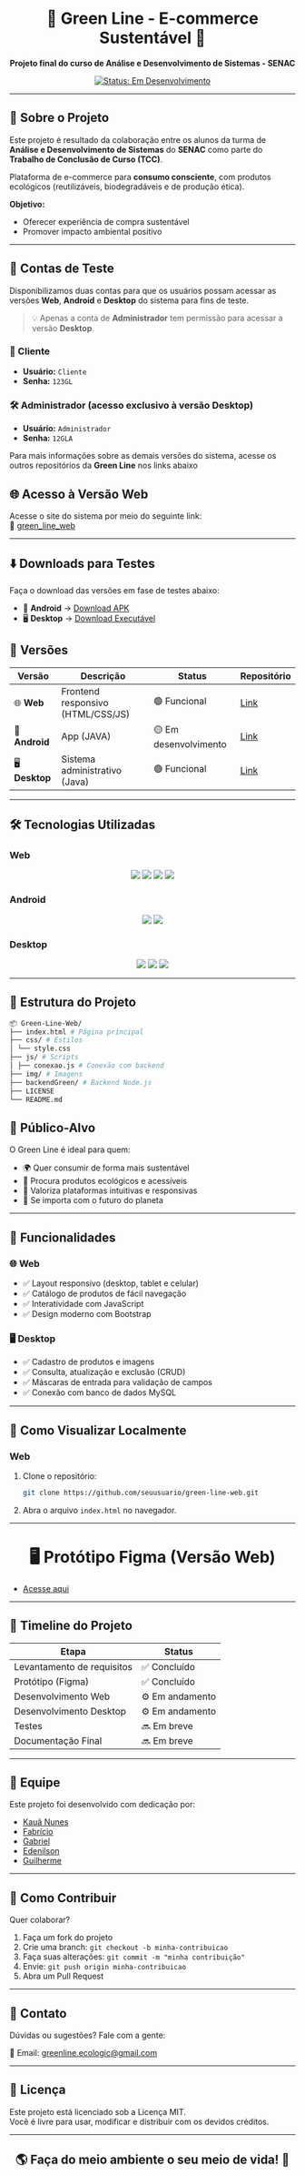 <h1 align="center">🌿 Green Line - E-commerce Sustentável 🌱</h1>

<p align="center">
  <strong>Projeto final do curso de Análise e Desenvolvimento de Sistemas - SENAC</strong>
</p>

<p align="center">
  <a href="#"><img src="https://img.shields.io/badge/Status-Em%20Desenvolvimento-FFA500?style=flat-square" alt="Status: Em Desenvolvimento"></a>
</p>

---

## 📖 Sobre o Projeto

Este projeto é resultado da colaboração entre os alunos da turma de **Análise e Desenvolvimento de Sistemas** do **SENAC** como parte do **Trabalho de Conclusão de Curso (TCC)**.

Plataforma de e-commerce para **consumo consciente**, com produtos ecológicos (reutilizáveis, biodegradáveis e de produção ética).

**Objetivo:**
- Oferecer experiência de compra sustentável  
- Promover impacto ambiental positivo

---
## 🔐 Contas de Teste

Disponibilizamos duas contas para que os usuários possam acessar as versões **Web**, **Android** e **Desktop** do sistema para fins de teste.

> 💡 Apenas a conta de **Administrador** tem permissão para acessar a versão **Desktop**.

### 👤 Cliente
- **Usuário:** `Cliente`
- **Senha:** `123GL`

### 🛠️ Administrador (acesso exclusivo à versão Desktop)
- **Usuário:** `Administrador`
- **Senha:** `12GLA`

Para mais informações sobre as demais versões do sistema, acesse os outros repositórios da **Green Line** nos links abaixo

## 🌐 Acesso à Versão Web

Acesse o site do sistema por meio do seguinte link:  
🔗 [green_line_web](https://kauanca.github.io/green_line_web/)

---

## ⬇️ Downloads para Testes
Faça o download das versões em fase de testes abaixo:

- 📱 **Android** → [Download APK](https://drive.google.com/file/d/1boV4tKh74tGHVYdIwVufuM1JS_F8x4XN/view?usp=sharing)  
- 🖥️ **Desktop** → [Download Executável](https://drive.google.com/drive/folders/1m10LnylS3dkNuxwOceKg5xuNIX2L7jxB?usp=sharing)


## 💾 Versões  

| Versão       | Descrição                          | Status            | Repositório       |  
|--------------|-----------------------------------|-------------------|-------------------|  
| 🌐 **Web**   | Frontend responsivo (HTML/CSS/JS) | 🟢 Funcional      | [Link](https://github.com/KauaNca/green_line_web)         |  
| 📱 **Android**| App (JAVA)               | 🟡 Em desenvolvimento | [Link](https://github.com/KauaNca/green_line_mobile)      |  
| 🖥️ **Desktop**| Sistema administrativo (Java)     | 🟢 Funcional      | [Link](https://github.com/KauaNca/green_line_desktop)|  

---

## 🛠️ Tecnologias Utilizadas

### Web
<p align="center">
  <img src="https://img.shields.io/badge/HTML5-E34F26?style=flat-square&logo=html5&logoColor=white">
  <img src="https://img.shields.io/badge/CSS3-1572B6?style=flat-square&logo=css3&logoColor=white">
  <img src="https://img.shields.io/badge/JavaScript-F7DF1E?style=flat-square&logo=javascript&logoColor=black">
  <img src="https://img.shields.io/badge/Bootstrap-563D7C?style=flat-square&logo=bootstrap&logoColor=white">
</p>

### Android
<p align="center">
  <img src="https://img.shields.io/badge/Java-ED8B00?style=flat-square&logo=openjdk&logoColor=white">
  <img src="https://img.shields.io/badge/Android_Studio-3DDC84?style=flat-square&logo=android-studio&logoColor=white">
</p>

### Desktop
<p align="center">
  <img src="https://img.shields.io/badge/Java-ED8B00?style=flat-square&logo=openjdk&logoColor=white">
  <img src="https://img.shields.io/badge/MySQL-4479A1?style=flat-square&logo=mysql&logoColor=white">
  <img src="https://img.shields.io/badge/Swing-0176C6?style=flat-square">
</p>

---

## 📁 Estrutura do Projeto

```bash
📦 Green-Line-Web/
├── index.html # Página principal
├── css/ # Estilos
│ └── style.css
├── js/ # Scripts
│ ├── conexao.js # Conexão com backend
├── img/ # Imagens
├── backendGreen/ # Backend Node.js
├── LICENSE
└── README.md
```


## 🎯 Público-Alvo

O Green Line é ideal para quem:

- 🌍 Quer consumir de forma mais sustentável  
- 🛒 Procura produtos ecológicos e acessíveis  
- 📱 Valoriza plataformas intuitivas e responsivas  
- 💚 Se importa com o futuro do planeta

---

## 🧩 Funcionalidades

### 🌐 Web
- ✅ Layout responsivo (desktop, tablet e celular)
- ✅ Catálogo de produtos de fácil navegação
- ✅ Interatividade com JavaScript
- ✅ Design moderno com Bootstrap

### 🖥️ Desktop
- ✅ Cadastro de produtos e imagens
- ✅ Consulta, atualização e exclusão (CRUD)
- ✅ Máscaras de entrada para validação de campos
- ✅ Conexão com banco de dados MySQL

---

## 🚀 Como Visualizar Localmente

### Web
1. Clone o repositório:
   ```bash
   git clone https://github.com/seuusuario/green-line-web.git
   ```
2. Abra o arquivo `index.html` no navegador.

---

<h1 align="center">🖥️ Protótipo Figma (Versão Web)</h1>

- [Acesse aqui](https://www.figma.com/design/zqz3oTlb1rMefWhi7QIEJB/WEB--Copy-?t=J0166Bdd1txpyvDJ-1)

---

## 📅 Timeline do Projeto

| Etapa                    | Status       |
|--------------------------|--------------|
| Levantamento de requisitos | ✅ Concluído |
| Protótipo (Figma)          | ✅ Concluído |
| Desenvolvimento Web        | ⚙️ Em andamento |
| Desenvolvimento Desktop    | ⚙️ Em andamento |
| Testes                     | 🔜 Em breve |
| Documentação Final         | 🔜 Em breve |

---

## 👥 Equipe

Este projeto foi desenvolvido com dedicação por:

- [Kauã Nunes](https://github.com/KauaNca)  
- [Fabrício](https://github.com/fabricioribdev)
- [Gabriel](https://github.com/gabriel-reiss)
- [Edenilson](https://github.com/Edenilson-Nascimento) 
- [Guilherme](https://github.com/soaresCP)

---

## 🤝 Como Contribuir

Quer colaborar?

1. Faça um fork do projeto
2. Crie uma branch: `git checkout -b minha-contribuicao`
3. Faça suas alterações: `git commit -m "minha contribuição"`
4. Envie: `git push origin minha-contribuicao`
5. Abra um Pull Request

---

## 📧 Contato

Dúvidas ou sugestões? Fale com a gente:

📩 Email: [greenline.ecologic@gmail.com](mailto:greenline.ecologic@gmail.com)

---

## 📄 Licença

Este projeto está licenciado sob a Licença MIT.  
Você é livre para usar, modificar e distribuir com os devidos créditos.

---

<h2 align="center">🌎 Faça do meio ambiente o seu meio de vida! 🌱</h2>
